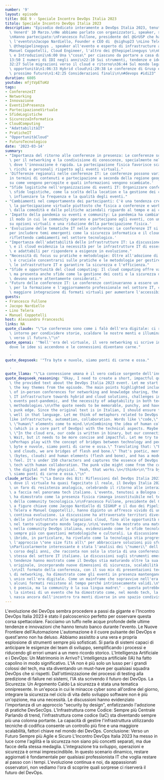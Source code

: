 ```yaml
---
number: '9'
layout: episode
title: BGE 9 - Speciale Incontro DevOps Italia 2023
titolo: Speciale Incontro DevOps Italia 2023
description: "Episodio dedicato interamente a DevOps Italia 2023, tenuto a Bologna\
  \ Venerd' 10 Marzo.\nNe abbiamo parlato con organizzatori, speaker, sponsor e partecipanti.\n\
  \nHanno partecipato:\nFrancesco Fullone, presidente del @GrUSP che ha organizzato\
  \ l'evento\nJacopo Nardiello, Founder e CEO di  @sighup23 \nLino Telera, uno dei\
  \ @thepipelineguys , speaker all'evento e esperto di infrastructure automation\n\
  Manuel Coppotelli, Cloud Engineer, l'altro dei @thepipelineguys \n\n0:00 Presentazioni\
  \ e Introduzioni\n6:00 Una \"cosa\" per ciascuno da portare a casa dall'evento\n\
  13:50 I numeri di IDI negli anni\n22:10 Sui strumenti, tendenze e idee emerse nell'evento\n\
  32:27 Sulle migrazioni verso il cloud e ritorno\n36:44 Sul mondo legacy e le sue\
  \ opportunità\n1:06:33 Hybrid cloud\n1:20:38 Le conferenze di Grusp e altri nel\
  \ prossimo futuro\n1:42:25 Considerazioni finali\n\n#devops #idi23"
duration: 6805
youtube: mfjtVpEToKU
tags:
- ConferenzeIT
- Networking
- Innovazione
- EventiInPresenza
- PartecipazioneVirtuale
- SfideLogistiche
- SicurezzaInformatica
- CloudComputing
- "AdattabilitàIT"
- PraticheIT
- "OpportunitàCloud"
- FuturoTecnologico
date: '2023-03-14'
summary:
- "Importanza del ritorno alle conferenze in presenza: Le conferenze sono fondamentali\
  \ per il networking e la condivisione di conoscenze, specialmente nel settore IT\
  \ dove l'innovazione è rapida. La partecipazione fisica favorisce scambi più\
  \ ricchi e personali rispetto agli eventi virtuali."
- 'Differenze regionali nelle conferenze IT: Le conferenze possono variare significativamente
  in termini di contenuti e partecipazione a seconda della regione geografica, influendo
  su come vengono percepite e quali informazioni vengono scambiate.'
- "Sfide logistiche nell'organizzazione di eventi IT: Organizzare conferenze IT comporta\
  \ sfide logistiche, come la scelta della location e la gestione dei costi, che possono\
  \ influenzare la frequenza e la qualità degli eventi."
- "Cambiamenti nel comportamento dei partecipanti: C'è una tendenza crescente verso\
  \ la partecipazione virtuale piuttosto che fisica a conferenze e workshop, influenzata\
  \ dalla comodità e dalle politiche aziendali riguardo al tempo e ai costi."
- 'Impatto della pandemia su eventi e community: La pandemia ha cambiato radicalmente
  il modo in cui le community operano e partecipano agli eventi, con un maggiore focus
  su opzioni virtuali e una riduzione della partecipazione fisica.'
- 'Evoluzione delle tematiche IT nelle conferenze: Le conferenze IT si stanno evolvendo
  per includere temi emergenti come la sicurezza informatica e il cloud computing,
  riflettendo cambiamenti nel settore tecnologico.'
- "Importanza dell'adattabilità delle infrastrutture IT: La discussione sull'ibrido\
  \ e il cloud evidenzia la necessità per le infrastrutture IT di essere flessibili\
  \ e adattabili per rispondere a esigenze in evoluzione."
- "Necessità di focus su pratiche e metodologie: Oltre all'adozione di nuove tecnologie,\
  \ è cruciale concentrarsi sulle pratiche e le metodologie per gestire efficacemente\
  \ le infrastrutture IT e garantire la sicurezza e l'efficienza."
- "Sfide e opportunità del cloud computing: Il cloud computing offre vantaggi significativi,\
  \ ma presenta anche sfide come la gestione dei costi e la sicurezza dei dati, che\
  \ devono essere attentamente considerati."
- "Futuro delle conferenze IT: Le conferenze continueranno a essere un elemento vitale\
  \ per la formazione e l'aggiornamento professionale nel settore IT, con una possibile\
  \ maggiore integrazione di formati virtuali per aumentare l'accessibilità."
guests:
- Francesco Fullone
- Jacopo Nardiello
- Lino Telera
- Manuel Coppotelli
host: Alessandro Franceschi
links: NA
quote_claude: "\"Le conferenze sono come i falò dell'era digitale: ci raduniamo\
  \ intorno per condividere storie, scaldare le nostre menti e illuminare il cammino\
  \ verso il futuro.\"\n"
quote_openai: '"Nell''era del virtuale, il vero networking si scrive in presenza,
  dove le idee si accendono e le connessioni diventano carne."

  '
quote_deepseek: '"Tra byte e nuvole, siamo ponti di carne e ossa."

  '
quote_llama: "\"La connessione umana è il vero codice sorgente dell'innovazione.\""
quote_deepseek_reasoning: "Okay, I need to create a short, impactful quote based on\
  \ the provided text about the DevOps Italia 2023 event. Let me start by understanding\
  \ the key themes from the episode. The main points highlighted include the importance\
  \ of in-person conferences for networking and knowledge sharing, the evolution of\
  \ IT infrastructure towards hybrid and cloud solutions, challenges in organizing\
  \ events post-pandemic, and the necessity of adaptability in both technology and\
  \ methodologies.\n\nThe quote needs to be memorable, punchy, and have a bit of a\
  \ punk edge. Since the original text is in Italian, I should ensure the quote works\
  \ well in that language. Let me think of metaphors related to DevOps themes\u2014\
  like infrastructure, automation, collaboration. Words like \"code,\" \"clouds,\"\
  \ \"human\" elements come to mind.\n\nCombining the idea of human collaboration\
  \ (which is a core part of DevOps) with the technical aspects. Maybe something like\
  \ \"In the cloud era, our code is written in binary, but our connections are human.\"\
  \ Wait, but it needs to be more concise and impactful. Let me try to make it shorter.\n\
  \nPerhaps play with the concept of bridges between technology and people. \"Tra\
  \ byte e nuvole, siamo ponti di carne e ossa.\" Translating that: \"Between bytes\
  \ and clouds, we are bridges of flesh and bone.\" That's poetic, mentions technology\
  \ (bytes, clouds) and human elements (flesh and bone), and has a modern, essential\
  \ feel. It's under 150 characters and captures the essence of DevOps as connecting\
  \ tech with human collaboration. The punk vibe might come from the contrast between\
  \ the digital and the physical. Yeah, that works.\n</think>\n\"Tra byte e nuvole,\
  \ siamo ponti di carne e ossa.\"\n"
claude_article: "\"La Danza dei Bit: Riflessioni dal DevOps Italia 2023\"\n\nIn un'epoca\
  \ dove il virtuale ha quasi fagocitato il reale, il DevOps Italia 2023 emerge come\
  \ un faro di resistenza analogica, celebrando il ritorno alle interazioni faccia\
  \ a faccia nel panorama tech italiano. L'evento, tenutosi a Bologna il 10 marzo,\
  \ ha dimostrato come la presenza fisica rimanga insostituibile nel tessuto connettivo\
  \ della community tecnologica.\n\nFrancesco Fullone, presidente del GrUSP, insieme\
  \ a figure chiave come Jacopo Nardiello di SIGHUP e il duo dei Pipeline Guys (Lino\
  \ Telera e Manuel Coppotelli), hanno dipinto un affresco vivido di un settore in\
  \ continua evoluzione. La discussione ha attraversato territori diversi: dall'automazione\
  \ delle infrastrutture alle migrazioni cloud, fino alle opportunità nascoste\
  \ nel tanto vituperato mondo legacy.\n\nL'evento ha mostrato una maturità crescente\
  \ nella community DevOps italiana, evidenziando come le sfide tecnologiche si intreccino\
  \ sempre più con questioni metodologiche e culturali. La discussione sul cloud\
  \ ibrido, in particolare, ha rivelato come la tecnologia stia progressivamente abbandonando\
  \ l'approccio \"one size fits all\" per abbracciare soluzioni più sfumate e contestuali.\n\
  \nParticolarmente interessante è stata l'analisi dei \"numeri\" dell'evento nel\
  \ corso degli anni, che racconta non solo la storia di una conferenza, ma l'evoluzione\
  \ stessa del settore IT italiano. Le discussioni sugli strumenti emergenti e le\
  \ tendenze hanno mostrato come il DevOps stia maturando oltre la sua definizione\
  \ originale, incorporando nuove dimensioni di sicurezza, scalabilità e sostenibilità\
  .\n\nIl formato della conferenza, con il suo mix di presentazioni tecniche e momenti\
  \ di networking, ha dimostrato come gli eventi in presenza mantengano un valore\
  \ unico nell'era digitale. Come un mainframe che sopravvive nell'era del cloud,\
  \ alcuni formati resistono al tempo perché intrinsecamente validi.\n\n\"Il codice\
  \ è poesia, ma la community è la sua lingua madre\" - questa potrebbe essere\
  \ la sintesi di un evento che ha dimostrato come, nel mondo tech, la vera innovazione\
  \ nasca ancora dall'incontro tra menti diverse in uno spazio condiviso.\n"
---
```

L'evoluzione dei DevOps sembra procedere a passi da gigante e l'Incontro DevOps Italia 2023 è stato il palcoscenico perfetto per osservare questa corsa spettacolare. Facciamo un tuffo nelle acque profonde delle ultime tendenze e innovazioni che hanno tenuto banco durante l'evento.
Le Nuove Frontiere dell'Automazione
L'automazione è il cuore pulsante dei DevOps e quest'anno non ha deluso. Abbiamo assistito a una vera e propria esplosione di strumenti sempre più sofisticati. Si parla di sistemi capaci di anticipare le esigenze dei team di sviluppo, semplificando i processi e riducendo gli errori umani a un mero ricordo storico.
L'Intelligenza Artificiale e i DevOps: Un Matrimonio in Arrivo?
L'intelligenza artificiale (IA) ha fatto capolino in modo significativo. L'IA non è più solo un lusso per i grandi colossi del tech, ma sta diventando un must-have per qualsiasi squadra DevOps che si rispetti. Dall'ottimizzazione dei processi di testing alla predizione di failure nei sistemi, l'IA sta scrivendo il futuro dei DevOps.
La Sicurezza: Un Argomento Caldo
La sicurezza è stata una tematica onnipresente. In un'epoca in cui le minacce cyber sono all'ordine del giorno, integrare la sicurezza nel ciclo di vita dello sviluppo software non è più un'opzione, ma una necessità. Le discussioni hanno evidenziato l'importanza di un approccio "security by design", enfatizzando l'adozione di pratiche DevSecOps.
L'Infrastruttura come Codice: Sempre più Centrale
Parlando di trend, l'infrastruttura come codice (IaC) sta diventando sempre più una colonna portante. La capacità di gestire l'infrastruttura utilizzando tecniche di codifica consente un controllo più fine e una maggiore scalabilità, fattori chiave nel mondo dei DevOps.
Conclusione: Verso un Futuro Sempre più Agile e Sicuro
L'Incontro DevOps Italia 2023 ha messo in luce come l'agilità e la sicurezza non siano più concetti separati, ma due facce della stessa medaglia. L'integrazione tra sviluppo, operazioni e sicurezza è ormai imprescindibile. In questo scenario dinamico, restare aggiornati è fondamentale per qualsiasi professionista IT che voglia restare al passo con i tempi.
L'evoluzione continua e noi, da appassionati osservatori, non vediamo l'ora di scoprire quali sorprese ci riserverà il futuro del DevOps.